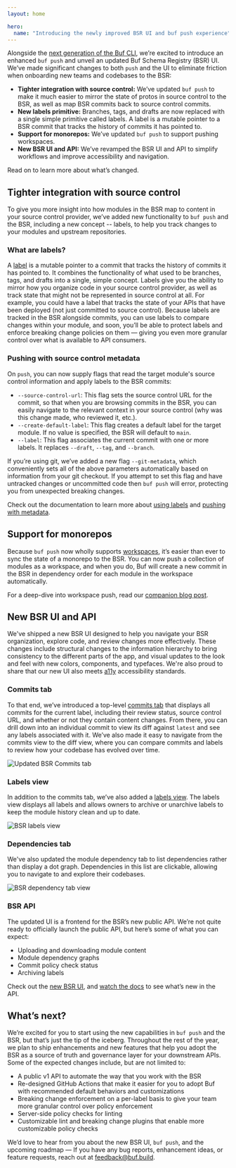 ```yaml
---
layout: home

hero:
  name: "Introducing the newly improved BSR UI and buf push experience"
---
```


Alongside the [next generation of the Buf CLI](/blog/buf-cli-next-generation/index.md), we’re excited to introduce an enhanced `buf push` and unveil an updated Buf Schema Registry (BSR) UI. We’ve made significant changes to both `push` and the UI to eliminate friction when onboarding new teams and codebases to the BSR:

- **Tighter integration with source control:** We’ve updated `buf push` to make it much easier to mirror the state of protos in source control to the BSR, as well as map BSR commits back to source control commits.
- **New labels primitive:** Branches, tags, and drafts are now replaced with a single simple primitive called labels. A label is a mutable pointer to a BSR commit that tracks the history of commits it has pointed to.
- **Support for monorepos:** We’ve updated `buf push` to support pushing workspaces.
- **New BSR UI and API:** We’ve revamped the BSR UI and API to simplify workflows and improve accessibility and navigation.

Read on to learn more about what’s changed.

## Tighter integration with source control

To give you more insight into how modules in the BSR map to content in your source control provider, we’ve added new functionality to `buf push` and the BSR, including a new concept -- labels, to help you track changes to your modules and upstream repositories.

### What are labels?

A [label](/docs/concepts/commits-labels/index.md#labels) is a mutable pointer to a commit that tracks the history of commits it has pointed to. It combines the functionality of what used to be branches, tags, and drafts into a single, simple concept. Labels give you the ability to mirror how you organize code in your source control provider, as well as track state that might not be represented in source control at all. For example, you could have a label that tracks the state of your APIs that have been deployed (not just committed to source control). Because labels are tracked in the BSR alongside commits, you can use labels to compare changes within your module, and soon, you’ll be able to protect labels and enforce breaking change policies on them — giving you even more granular control over what is available to API consumers.

### Pushing with source control metadata

On `push`, you can now supply flags that read the target module's source control information and apply labels to the BSR commits:

- `--source-control-url`: This flag sets the source control URL for the commit, so that when you are browsing commits in the BSR, you can easily navigate to the relevant context in your source control (why was this change made, who reviewed it, etc.).
- `--create-default-label`: This flag creates a default label for the target module. If no value is specified, the BSR will default to `main`.
- `--label`: This flag associates the current commit with one or more labels. It replaces `--draft`, `--tag`, and `--branch`.

If you’re using git, we’ve added a new flag `--git-metadata`, which conveniently sets all of the above parameters automatically based on information from your git checkout. If you attempt to set this flag and have untracked changes or uncommitted code then `buf push` will error, protecting you from unexpected breaking changes.

Check out the documentation to learn more about [using labels](/docs/concepts/commits-labels/index.md) and [pushing with metadata](/docs/reference/cli/buf/push/index.md).

## Support for monorepos

Because `buf push` now wholly supports [workspaces](/docs/concepts/modules-workspaces/index.md#referencing-a-module), it’s easier than ever to sync the state of a monorepo to the BSR. You can now push a collection of modules as a workspace, and when you do, Buf will create a new commit in the BSR in dependency order for each module in the workspace automatically.

For a deep-dive into workspace push, read our [companion blog post](/blog/buf-cli-next-generation/index.md).

## New BSR UI and API

We've shipped a new BSR UI designed to help you navigate your BSR organization, explore code, and review changes more effectively. These changes include structural changes to the information hierarchy to bring consistency to the different parts of the app, and visual updates to the look and feel with new colors, components, and typefaces. We're also proud to share that our new UI also meets [a11y](https://www.a11yproject.com/) accessibility standards.

### Commits tab

To that end, we’ve introduced a top-level [commits tab](/docs/bsr/module/publish/index.md#module-and-repository-setup) that displays all commits for the current label, including their review status, source control URL, and whether or not they contain content changes. From there, you can drill down into an individual commit to view its diff against `latest` and see any labels associated with it. We’ve also made it easy to navigate from the commits view to the diff view, where you can compare commits and labels to review how your codebase has evolved over time.

![Updated BSR Commits tab](https://cdn.prod.website-files.com/6723e92f5d187330e4da8144/674685e868b4ce1068b28c44_new-commits-tab-HSFLKUKL.png)

### Labels view

In addition to the commits tab, we’ve also added a [labels view](/docs/bsr/module/publish/index.md#archiving-and-unarchiving-labels). The labels view displays all labels and allows owners to archive or unarchive labels to keep the module history clean and up to date.

![BSR labels view](https://cdn.prod.website-files.com/6723e92f5d187330e4da8144/674685e86695c1d063506445_labels-view-J5PBPIRJ.png)

### Dependencies tab

We've also updated the module dependency tab to list dependencies rather than display a dot graph. Dependencies in this list are clickable, allowing you to navigate to and explore their codebases.

![BSR dependency tab view](https://cdn.prod.website-files.com/6723e92f5d187330e4da8144/674685e86e6b5ae9f0aa2a51_deps-view-WXOTLBA7.png)

### BSR API

The updated UI is a frontend for the BSR’s new public API. We’re not quite ready to officially launch the public API, but here’s some of what you can expect:

- Uploading and downloading module content
- Module dependency graphs
- Commit policy check status
- Archiving labels

Check out the [new BSR UI](https://buf.build/explore), and [watch the docs](/docs/bsr/apis/api-access/index.md) to see what’s new in the API.

## What’s next?

We’re excited for you to start using the new capabilities in `buf push` and the BSR, but that’s just the tip of the iceberg. Throughout the rest of the year, we plan to ship enhancements and new features that help you adopt the BSR as a source of truth and governance layer for your downstream APIs. Some of the expected changes include, but are not limited to:

- A public v1 API to automate the way that you work with the BSR
- Re-designed GitHub Actions that make it easier for you to adopt Buf with recommended default behaviors and customizations
- Breaking change enforcement on a per-label basis to give your team more granular control over policy enforcement
- Server-side policy checks for linting
- Customizable lint and breaking change plugins that enable more customizable policy checks

We’d love to hear from you about the new BSR UI, `buf push`, and the upcoming roadmap — If you have any bug reports, enhancement ideas, or feature requests, reach out at [feedback@buf.build](mailto:feedback@buf.build).

‍
